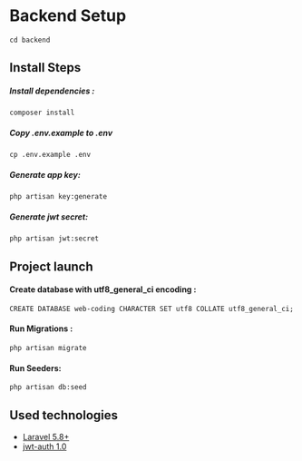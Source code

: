 # Backend Setup

``` 
cd backend
```

## Install Steps

##### Install dependencies :

``` 
composer install
```
##### Copy .env.example to .env
``` 
cp .env.example .env
```
##### Generate app key: 
```
php artisan key:generate 
```
##### Generate jwt secret: 
``` 
php artisan jwt:secret
```

## Project launch

#### Create database with utf8_general_ci encoding :
``` 
CREATE DATABASE web-coding CHARACTER SET utf8 COLLATE utf8_general_ci;
```

#### Run Migrations :

``` 
php artisan migrate
```
#### Run Seeders:

``` 
php artisan db:seed
```
## Used technologies
- [Laravel 5.8+](https://laravel.com/docs/5.8)
- [jwt-auth 1.0](https://github.com/tymondesigns/jwt-auth)


